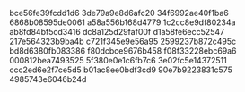 bce56fe39fcdd1d6
3de79a9e8d6afc20
34f6992ae40f1ba6
6868b08595de0061
a58a556b168d4779
1c2cc8e9df80234a
ab8fd84bf5cd3416
dc8a125d29faf00f
d1a58fe6ecc52547
217e564323b9ba4b
c721f345e9e56a95
2599237b872c495c
bd8d6380fb083386
f80dcbce9676b458
f08f33228ebc69a6
000812bea7493525
5f380e0e1c6fb7c6
3e02fc5e14372511
ccc2ed6e2f7ce5d5
b01ac8ee0bdf3cd9
90e7b9223831c575
4985743e6046b24d
